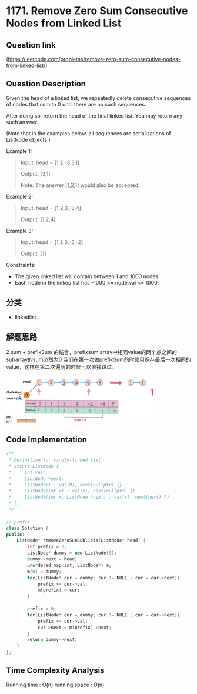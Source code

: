# 1171. Remove Zero Sum Consecutive Nodes from Linked List

## Question link
(https://leetcode.com/problems/remove-zero-sum-consecutive-nodes-from-linked-list/)

## Question Description
Given the head of a linked list, we repeatedly delete consecutive sequences of nodes that sum to 0 until there are no such sequences.

After doing so, return the head of the final linked list.  You may return any such answer.

(Note that in the examples below, all sequences are serializations of ListNode objects.)

Example 1:
> Input: head = [1,2,-3,3,1]
>
> Output: [3,1]
> 
> Note: The answer [1,2,1] would also be accepted.

Example 2:
> Input: head = [1,2,3,-3,4]
> 
> Output: [1,2,4]

Example 3:
> Input: head = [1,2,3,-3,-2]
> 
> Output: [1]


Constraints:
- The given linked list will contain between 1 and 1000 nodes.
- Each node in the linked list has -1000 <= node.val <= 1000.

## 分类
- linkedlist


## 解题思路
2 sum + prefixSum 的结合，prefixsum array中相同value的两个点之间的subarray的sum必然为0
我们在第一次做prefixSum的时候只保存最后一次相同的value，这样在第二次遍历的时候可以直接跳过。

<img src="../assets/1171_idea.png" width="400" />

## Code Implementation
```c++
/**
 * Definition for singly-linked list.
 * struct ListNode {
 *     int val;
 *     ListNode *next;
 *     ListNode() : val(0), next(nullptr) {}
 *     ListNode(int x) : val(x), next(nullptr) {}
 *     ListNode(int x, ListNode *next) : val(x), next(next) {}
 * };
 */

// prefix
class Solution {
public:
    ListNode* removeZeroSumSublists(ListNode* head) {
        int prefix = 0;
        ListNode* dummy = new ListNode(0);
        dummy->next = head;
        unordered_map<int, ListNode*> m;
        m[0] = dummy;
        for(ListNode* cur = dummy; cur != NULL ; cur = cur->next){
            prefix += cur->val;
            m[prefix] = cur;
        }

        prefix = 0;
        for(ListNode* cur = dummy; cur != NULL ; cur = cur->next){
            prefix += cur->val;
            cur->next = m[prefix]->next;
        }
        return dummy->next;
    }
};
```

## Time Complexity Analysis
Running time  : O(n)
running space : O(n)